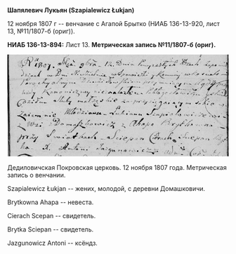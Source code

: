 **Шапялевич Лукьян (Szapialewicz Łukjan)**

12 ноября 1807 г -- венчание с Агапой Брытко (НИАБ 136-13-920, лист 13,
№11/1807-б (ориг)).

**НИАБ 136-13-894:** Лист 13. **Метрическая запись №11/1807-б (ориг).**

![](./media/39149c880b28e7d0365511d42eeb42fa3923ddfd.png)

Дедиловичская Покровская церковь. 12 ноября 1807 года. Метрическая
запись о венчании.

Szapialewicz Łukjan -- жених, молодой, с деревни Домашковичи.

Brytkowna Ahapa -- невеста.

Cierach Scepan -- свидетель.

Brytka Sciepan -- свидетель.

Jazgunowicz Antoni -- ксёндз.
